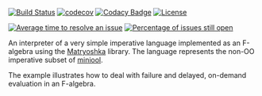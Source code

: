 [![Build Status](https://travis-ci.org/LoyolaChicagoCode/simpleimperative-algebraic-scala.svg?branch=master)](https://travis-ci.org/LoyolaChicagoCode/simpleimperative-algebraic-scala)
[![codecov](https://codecov.io/gh/LoyolaChicagoCode/simpleimperative-algebraic-scala/branch/master/graph/badge.svg)](https://codecov.io/gh/LoyolaChicagoCode/simpleimperative-algebraic-scala)
[![Codacy Badge](https://api.codacy.com/project/badge/Grade/292cf4a1fda648c48e1045d527cf6ccc)](https://www.codacy.com/app/laufer/simpleimperative-algebraic-scala?utm_source=github.com&amp;utm_medium=referral&amp;utm_content=LoyolaChicagoCode/simpleimperative-algebraic-scala&amp;utm_campaign=Badge_Grade)
[![License](http://img.shields.io/:license-mit-blue.svg)](http://doge.mit-license.org)

[![Average time to resolve an issue](http://isitmaintained.com/badge/resolution/LoyolaChicagoCode/simpleimperative-algebraic-scala.svg)](http://isitmaintained.com/project/LoyolaChicagoCode/simpleimperative-algebraic-scala "Average time to resolve an issue")
[![Percentage of issues still open](http://isitmaintained.com/badge/open/LoyolaChicagoCode/simpleimperative-algebraic-scala.svg)](http://isitmaintained.com/project/LoyolaChicagoCode/simpleimperative-algebraic-scala "Percentage of issues still open")

An interpreter of a very simple imperative language implemented as an
F-algebra using
the [Matryoshka](https://github.com/slamdata/matryoshka) library. The language
represents the non-OO imperative subset of
[miniool](https://github.com/LoyolaChicagoCode/miniool-scala).

The example illustrates how to deal with failure and delayed,
on-demand evaluation in an F-algebra.
